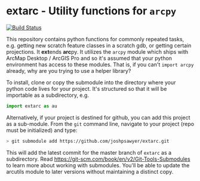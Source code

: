 # extarc - Utility functions for `arcpy`

[![Build Status](https://travis-ci.com/joshpsawyer/extarc.svg?branch=master)](https://travis-ci.com/joshpsawyer/extarc)

This repository contains python functions for commonly repeated tasks, e.g. getting new scratch feature classes in a scratch gdb, or getting certain projections. It **ext**ends **arc**py. It utilizes the `arcpy` module which ships with ArcMap Desktop / ArcGIS Pro and so it's assumed that your python environment has access to these modules. That is, if you can't `import arcpy` already, why are you trying to use a helper library?

To install, clone or copy the submodule into the directory where your python code lives for your project. It's structured so that it will be importable as a subdirectory, e.g.

```python
import extarc as au
```

Alternatively, if your project is destined for github, you can add this project as a sub-module. From the `git` command line, navigate to your project (repo must be initialized) and type:

```bash
> git submodule add https://github.com/joshpsawyer/extarc.git
```

This will add the latest commit for the master branch of `extarc` as a subdirectory. Read https://git-scm.com/book/en/v2/Git-Tools-Submodules to learn more about working with submodules. You'll be able to update the arcutils module to later versions without maintaining a distinct copy.
